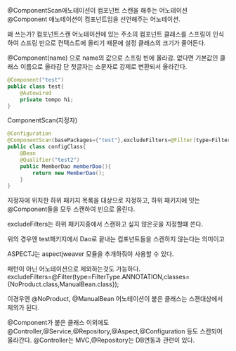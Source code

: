 @ComponentScan애노테이션이 컴포넌트 스캔을 해주는 어노테이션
@Component 애노테이션이 컴포넌트임을 선언해주는 어노테이션.

왜 쓰는가? 컴포넌트스캔 어노테이션에 있는 주소의 컴포넌트 클래스를 스프링이 인식하여 스프링 빈으로 컨텍스트에 올리기 때문에 설정 클래스의 크기가 줄어든다.

@Component(name) 으로 name의 값으로 스프링 빈에 올라감. 없다면 기본값인 클래스 이름으로 올라감 단 첫글자는 소문자로 강제로 변환되서 올라간다.

```java
@Component("test")
public class test{
    @Autowired
    private tempo hi;
}
```

ComponentScan(지정자)
```java
@Configuration
@ComponentScan(basePackages={"test"},excludeFilters=@Filter(type=FilterType.ASPECTJ,pattern="test.*Dao"))
public class configClass{
    @Bean
    @Qualifier("test2")
    public MemberDao memberDao(){
        return new MemberDao();
    }
}
```

지정자에 위치한 하위 패키지 목록을 대상으로 지정하고, 하위 패키지에 잇는 @Component들을 모두 스캔하여 빈으로 올린다.

excludeFilters는 하위 패키지중에서 스캔하고 싶지 않은곳을 지정할떄 쓴다.

위의 경우엔 test패키지에서 Dao로 끝내는 컴포넌트들을 스캔하지 않는다는 의미이고

ASPECTJ는 aspectjweaver 모듈을 추개하줘야 사용할 수 있다.

패턴이 아닌 어노테이션으로 제외하는것도 가능하다.
excludeFilters=@Filter(type=FilterType.ANNOTATION,classes={NoProduct.class,ManualBean.class});

이경우엔 @NoProduct, @ManualBean 어노테이션이 붙은 클래스는 스캔대상에서 제외가 된다.

@Component가 붙은 클래스 이외에도
@Controller,@Service,@Repository,@Aspect,@Configuration 등도 스캔되어 올라간다.
@Controller는 MVC,@Repository는 DB연동과 관련이 있다.
